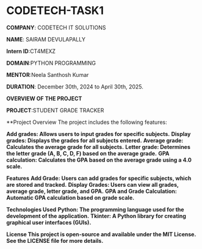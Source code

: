 # CODETECH-TASK1

**COMPANY**: CODETECH IT SOLUTIONS

**NAME**: SAIRAM DEVULAPALLY

**Intern ID**:CT4MEXZ

**DOMAIN**:PYTHON PROGRAMMING

**MENTOR**:Neela Santhosh Kumar

**DURATION**: December 30th, 2024 to April 30th, 2025.

**OVERVIEW  OF THE PROJECT**

**PROJECT**:STUDENT GRADE TRACKER

**Project Overview
The project includes the following features:

**Add grades: Allows users to input grades for specific subjects.**
**Display grades: Displays the grades for all subjects entered.**
**Average grade: Calculates the average grade for all subjects.**
**Letter grade: Determines the letter grade (A, B, C, D, F) based on the average grade.**
**GPA calculation: Calculates the GPA based on the average grade using a 4.0 scale.**

**Features**
**Add Grade: Users can add grades for specific subjects, which are stored and tracked.**
**Display Grades: Users can view all grades, average grade, letter grade, and GPA.**
**GPA and Grade Calculation: Automatic GPA calculation based on grade scale.**

**Technologies Used**
**Python: The programming language used for the development of the application.**
**Tkinter: A Python library for creating graphical user interfaces (GUIs).**





**License
This project is open-source and available under the MIT License. See the LICENSE file for more details.**
